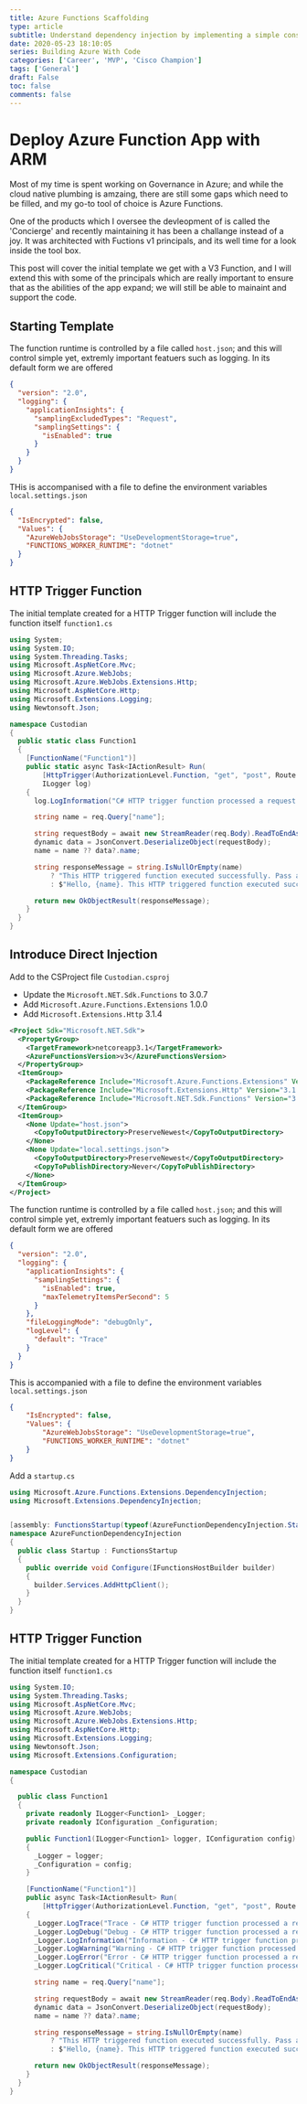 ```yaml
---
title: Azure Functions Scaffolding
type: article 
subtitle: Understand dependency injection by implementing a simple constructor-based framework for managing inversion of control.
date: 2020-05-23 18:10:05
series: Building Azure With Code
categories: ['Career', 'MVP', 'Cisco Champion']
tags: ['General']
draft: False
toc: false 
comments: false 
---
```


# Deploy Azure Function App with ARM

Most of my time is spent working on Governance in Azure; and while the cloud native plumbing is amzaing, there are still some gaps which need to be filled, and my go-to tool of choice is Azure Functions.

One of the products which I oversee the devleopment of is called the 'Concierge' and recently maintaining it has been a challange instead of a joy. It was architected with Fuctions v1 principals, and its well time for a look inside the tool box.

This post will cover the initial template we get with a V3 Function, and I will extend this with some of the principals which are really important to ensure that as the abilities of the app expand; we will still be able to mainaint and support the code.

## Starting Template

The function runtime is controlled by a file called `host.json`; and this will control simple yet, extremly important featuers such as logging. In its default form we are offered

```json
{
  "version": "2.0",
  "logging": {
    "applicationInsights": {
      "samplingExcludedTypes": "Request",
      "samplingSettings": {
        "isEnabled": true
      }
    }
  }
}
```
 
THis is accompanised with a file to define the environment variables `local.settings.json`

```json
{
  "IsEncrypted": false,
  "Values": {
    "AzureWebJobsStorage": "UseDevelopmentStorage=true",
    "FUNCTIONS_WORKER_RUNTIME": "dotnet"
  }
}
```



## HTTP Trigger Function
The initial template created for a HTTP Trigger function will include the function itself `function1.cs`

```cs
using System;
using System.IO;
using System.Threading.Tasks;
using Microsoft.AspNetCore.Mvc;
using Microsoft.Azure.WebJobs;
using Microsoft.Azure.WebJobs.Extensions.Http;
using Microsoft.AspNetCore.Http;
using Microsoft.Extensions.Logging;
using Newtonsoft.Json;

namespace Custodian
{
  public static class Function1
  {
    [FunctionName("Function1")]
    public static async Task<IActionResult> Run(
        [HttpTrigger(AuthorizationLevel.Function, "get", "post", Route = null)] HttpRequest req,
        ILogger log)
    {
      log.LogInformation("C# HTTP trigger function processed a request.");

      string name = req.Query["name"];

      string requestBody = await new StreamReader(req.Body).ReadToEndAsync();
      dynamic data = JsonConvert.DeserializeObject(requestBody);
      name = name ?? data?.name;

      string responseMessage = string.IsNullOrEmpty(name)
          ? "This HTTP triggered function executed successfully. Pass a name in the query string or in the request body for a personalized response."
          : $"Hello, {name}. This HTTP triggered function executed successfully.";

      return new OkObjectResult(responseMessage);
    }
  }
}
```

## Introduce Direct Injection

Add to the CSProject file `Custodian.csproj`

* Update the `Microsoft.NET.Sdk.Functions` to 3.0.7
* Add `Microsoft.Azure.Functions.Extensions` 1.0.0
* Add `Microsoft.Extensions.Http` 3.1.4

```xml
<Project Sdk="Microsoft.NET.Sdk">
  <PropertyGroup>
    <TargetFramework>netcoreapp3.1</TargetFramework>
    <AzureFunctionsVersion>v3</AzureFunctionsVersion>
  </PropertyGroup>
  <ItemGroup>
    <PackageReference Include="Microsoft.Azure.Functions.Extensions" Version="1.0.0" />
    <PackageReference Include="Microsoft.Extensions.Http" Version="3.1.4" />
    <PackageReference Include="Microsoft.NET.Sdk.Functions" Version="3.0.7" />
  </ItemGroup>
  <ItemGroup>
    <None Update="host.json">
      <CopyToOutputDirectory>PreserveNewest</CopyToOutputDirectory>
    </None>
    <None Update="local.settings.json">
      <CopyToOutputDirectory>PreserveNewest</CopyToOutputDirectory>
      <CopyToPublishDirectory>Never</CopyToPublishDirectory>
    </None>
  </ItemGroup>
</Project>
```

The function runtime is controlled by a file called `host.json`; and this will control simple yet, extremly important featuers such as logging. In its default form we are offered

```json
{
  "version": "2.0",
  "logging": {
    "applicationInsights": {
      "samplingSettings": {
        "isEnabled": true,
        "maxTelemetryItemsPerSecond": 5
      }
    },
    "fileLoggingMode": "debugOnly",
    "logLevel": {
      "default": "Trace"
    }
  }
}
```
 
This is accompanied with a file to define the environment variables `local.settings.json`

```json
{
    "IsEncrypted": false,
    "Values": {
        "AzureWebJobsStorage": "UseDevelopmentStorage=true",
        "FUNCTIONS_WORKER_RUNTIME": "dotnet"
    }
}
```

Add a `startup.cs`

```cs
using Microsoft.Azure.Functions.Extensions.DependencyInjection;
using Microsoft.Extensions.DependencyInjection;


[assembly: FunctionsStartup(typeof(AzureFunctionDependencyInjection.Startup))]
namespace AzureFunctionDependencyInjection
{
  public class Startup : FunctionsStartup
  {
    public override void Configure(IFunctionsHostBuilder builder)
    {
      builder.Services.AddHttpClient();
    }
  }
}
```


## HTTP Trigger Function
The initial template created for a HTTP Trigger function will include the function itself `function1.cs`

```cs
using System.IO;
using System.Threading.Tasks;
using Microsoft.AspNetCore.Mvc;
using Microsoft.Azure.WebJobs;
using Microsoft.Azure.WebJobs.Extensions.Http;
using Microsoft.AspNetCore.Http;
using Microsoft.Extensions.Logging;
using Newtonsoft.Json;
using Microsoft.Extensions.Configuration;

namespace Custodian
{

  public class Function1
  {
    private readonly ILogger<Function1> _Logger;
    private readonly IConfiguration _Configuration;

    public Function1(ILogger<Function1> logger, IConfiguration config)
    {
      _Logger = logger;
      _Configuration = config;
    }

    [FunctionName("Function1")]
    public async Task<IActionResult> Run(
        [HttpTrigger(AuthorizationLevel.Function, "get", "post", Route = null)] HttpRequest req)
    {
      _Logger.LogTrace("Trace - C# HTTP trigger function processed a request.");
      _Logger.LogDebug("Debug - C# HTTP trigger function processed a request.");
      _Logger.LogInformation("Information - C# HTTP trigger function processed a request.");
      _Logger.LogWarning("Warning - C# HTTP trigger function processed a request.");
      _Logger.LogError("Error - C# HTTP trigger function processed a request.");
      _Logger.LogCritical("Critical - C# HTTP trigger function processed a request.");

      string name = req.Query["name"];

      string requestBody = await new StreamReader(req.Body).ReadToEndAsync();
      dynamic data = JsonConvert.DeserializeObject(requestBody);
      name = name ?? data?.name;

      string responseMessage = string.IsNullOrEmpty(name)
          ? "This HTTP triggered function executed successfully. Pass a name in the query string or in the request body for a personalized response."
          : $"Hello, {name}. This HTTP triggered function executed successfully.";

      return new OkObjectResult(responseMessage);
    }
  }
}
```